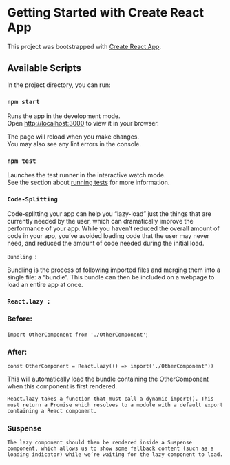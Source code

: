 



# Getting Started with Create React App
This project was bootstrapped with [Create React App](https://github.com/facebook/create-react-app).
## Available Scripts

In the project directory, you can run:
### `npm start`
Runs the app in the development mode.\
Open [http://localhost:3000](http://localhost:3000) to view it in your browser.

The page will reload when you make changes.\
You may also see any lint errors in the console.

### `npm test`

Launches the test runner in the interactive watch mode.\
See the section about [running tests](https://facebook.github.io/create-react-app/docs/running-tests) for more information.

### `Code-Splitting`

Code-splitting your app can help you “lazy-load” just the things that are currently needed by the user, which can dramatically improve the performance of your app. While you haven’t reduced the overall amount of code in your app, you’ve avoided loading code that the user may never need, and reduced the amount of code needed during the initial load.

`Bundling `:

Bundling is the process of following imported files and merging them into a single file: a “bundle”. This bundle can then be included on a webpage to load an entire app at once.

### `React.lazy :`

### Before:
`import OtherComponent from './OtherComponent'`;

### After:
`const OtherComponent = React.lazy(() => import('./OtherComponent'))`

This will automatically load the bundle containing the OtherComponent when this component is first rendered.

`React.lazy takes a function that must call a dynamic import(). This must return a Promise which resolves to a module with a default export containing a React component.`

### Suspense
`The lazy component should then be rendered inside a Suspense component, which allows us to show some fallback content (such as a loading indicator) while we’re waiting for the lazy component to load.`

